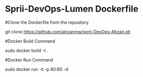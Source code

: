 # Sprii-DevOps-Lumen Dockerfile

#Clone the Dockerfile from the repository

git clone https://github.com/ahzanmw/sprii-DevOps-Ahzan.git

#Docker Build Command

sudo docker build -t <yourImagename> .

#Docker Run Command

sudo docker run -it -p 80:80 -d <yourImagename>
